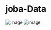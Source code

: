 # joba-Data

![image](https://user-images.githubusercontent.com/97663140/180652648-4ffbbc8a-0541-495c-b60a-69a9e4ee6b27.png)
![image](https://user-images.githubusercontent.com/97663140/180652671-a9982ab2-a97a-4fcf-87d9-680037d06551.png)
